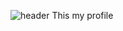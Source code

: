 ![header](https://capsule-render.vercel.app/api?type=waving&color=0000FF&height=300&section=header&text=Welcome!%20MyProfile&fontSize=90&fontColor=FFFFFF)
This my profile
